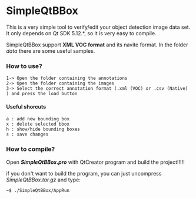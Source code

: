# SimpleQtBBox
This is a very simple tool to verify/edit your object detection image data set. It only depends on Qt SDK 5.12.*, so it is very easy to compile.

SimpleQtBBox support **XML VOC format** and its navite format. In the folder *data* there are some useful samples.


###  How to use?
    
    1-> Open the folder containing the annotations 
    2-> Open the folder containing the images 
    3-> Select the correct annotation format (.xml (VOC) or .csv (Native) ) and press the load button

#### Useful shorcuts

    a : add new bounding box
    x : delete selected bbox 
    h : show/hide bounding boxes 
    s : save changes  
  
### How to compile?

Open ***SimpleQtBBox.pro*** with QtCreator program and build the project!!!!!


if you don't want to build the program, you can just uncompress *SimpleQtBBox.tar.gz* and type:
    
    ~$ ./SimpleQtBBox/AppRun 


